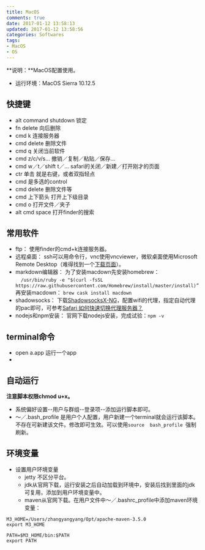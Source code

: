 ```yaml
---
title: MacOS
comments: true
date: 2017-01-12 13:58:13
updated: 2017-01-12 13:58:56
categories: Softwares
tags:
- MacOS
- OS
---
```


**说明：**MacOS配置使用。
<!-- more -->

* 运行环境：MacOS Sierra 10.12.5

## 快捷键
* alt command shutdown 锁定
* fn  delete  向后删除
* cmd k  连接服务器
* cmd delete 删除文件
* cmd q  关闭当前软件
* cmd z/c/v/s...  撤销／复制／粘贴／保存...
* cmd w／t／shift t／...  safari的关闭／新建／打开刚才的页面
* ctr 单击 就是右键，或者双指轻点
* cmd 是多选的control
* cmd delete 删除文件等
* cmd 上下箭头  打开上下级目录
* cmd o 打开文件／夹子
* alt cmd space 打开finder的搜索

##  常用软件
* ftp： 使用finder的cmd+k连接服务器。
* 远程桌面： ssh可以用命令行，vnc使用vncviewer，微软桌面使用Microsoft Remote Desktop（难得找到一个[下载页面](http://bbs.feng.com/read-htm-tid-10464436.html)）。
* markdown编辑器： 为了安装macdown先安装homebrew： 　`/usr/bin/ruby -e "$(curl -fsSL https://raw.githubusercontent.com/Homebrew/install/master/install)”` 再安装macdown： `brew cask install macdown`
* shadowsocks： 下载[ShadowsocksX-NG](https://github.com/shadowsocks/ShadowsocksX-NG)，配置wifi的代理，指定自动代理的pac即可，可参考[Safari 如何快速切换代理服务器？](https://www.zhihu.com/question/20818790)
* nodejs和npm安装：  官网下载nodejs安装，完成试验：`npm -v`

##  terminal命令
* open a.app 运行一个app
* 

## 自动运行
__注意脚本权限chmod u+x。__

* 系统偏好设置--用户与群组--登录项--添加运行脚本即可。
* ～／.bash_profile 是用户个人配置，用户新建一个terminal就会运行该脚本。不存在可新建该文件。修改即可生效。可以使用`source  bash_profile `强制刷新。  


## 环境变量

* 设置用户环境变量
	* jetty 不区分平台。
	* jdk从官网下载，运行安装之后自动加载到环境中，安装后找到里面的jdk可复用，添加到用户环境变量中。
	* maven从官网下载。在用户文件中～／.bashrc_profile中添加maven环境变量：

```
M3_HOME=/Users/zhangyangyang/Opt/apache-maven-3.5.0
export M3_HOME

PATH=$M3_HOME/bin:$PATH
export PATH
```
